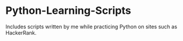 # Python-Learning-Scripts
Includes scripts written by me while practicing Python on sites such as HackerRank.
